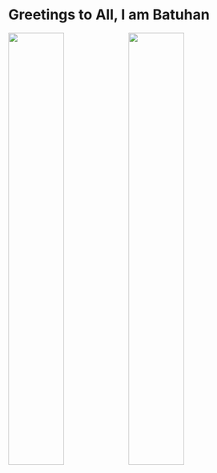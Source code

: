 # Greetings to All, I am Batuhan

<img align="left" width="47%" src="https://github-readme-stats.vercel.app/api?username=Batvan1&show_icons=true&theme=radical">

<img align="left" width="47%" src="https://github-readme-stats.vercel.app/api/top-langs/?username=Batvan1&layout=compact">

